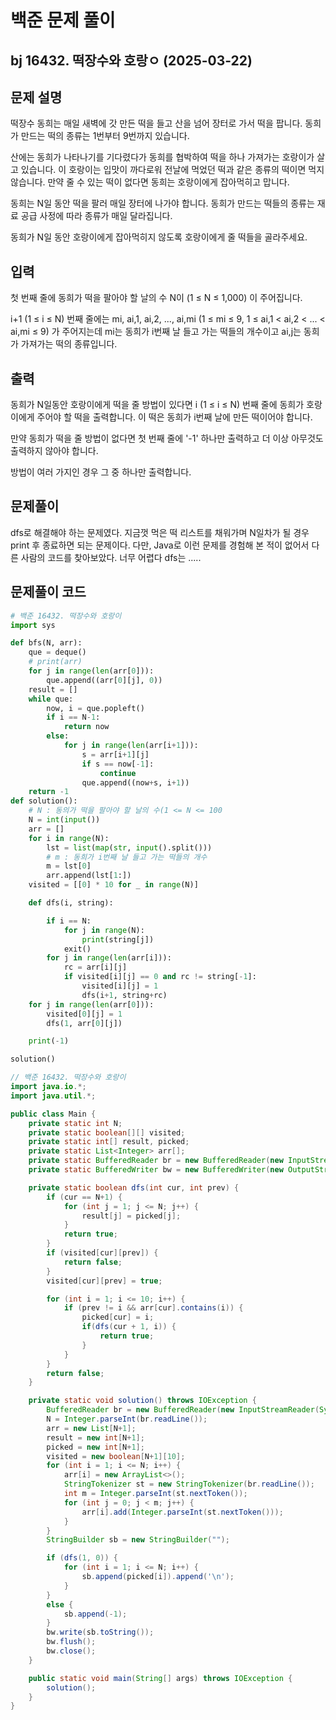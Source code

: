 # 백준 문제 풀이

## bj 16432. 떡장수와 호랑ㅇ (2025-03-22)

## 문제 설명

떡장수 동희는 매일 새벽에 갓 만든 떡을 들고 산을 넘어 장터로 가서 떡을 팝니다. 동희가 만드는 떡의 종류는 1번부터 9번까지 있습니다.

산에는 동희가 나타나기를 기다렸다가 동희를 협박하여 떡을 하나 가져가는 호랑이가 살고 있습니다. 이 호랑이는 입맛이 까다로워 전날에 먹었던 떡과 같은 종류의 떡이면 먹지 않습니다. 만약 줄 수 있는 떡이 없다면 동희는 호랑이에게 잡아먹히고 맙니다.

동희는 N일 동안 떡을 팔러 매일 장터에 나가야 합니다. 동희가 만드는 떡들의 종류는 재료 공급 사정에 따라 종류가 매일 달라집니다.

동희가 N일 동안 호랑이에게 잡아먹히지 않도록 호랑이에게 줄 떡들을 골라주세요.

## 입력

첫 번째 줄에 동희가 떡을 팔아야 할 날의 수 N이 (1 ≤ N ≤ 1,000) 이 주어집니다.

i+1 (1 ≤ i ≤ N) 번째 줄에는 mi, ai,1, ai,2, ..., ai,mi (1 ≤ mi ≤ 9, 1 ≤ ai,1 < ai,2 < ... < ai,mi ≤ 9) 가 주어지는데 mi는 동희가 i번째 날 들고 가는 떡들의 개수이고 ai,j는 동희가 가져가는 떡의 종류입니다.

## 출력

동희가 N일동안 호랑이에게 떡을 줄 방법이 있다면 i (1 ≤ i ≤ N) 번째 줄에 동희가 호랑이에게 주어야 할 떡을 출력합니다. 이 떡은 동희가 i번째 날에 만든 떡이어야 합니다.

만약 동희가 떡을 줄 방법이 없다면 첫 번째 줄에 '-1' 하나만 출력하고 더 이상 아무것도 출력하지 않아야 합니다.

방법이 여러 가지인 경우 그 중 하나만 출력합니다.

## 문제풀이

dfs로 해결해야 하는 문제였다. 지금껏 먹은 떡 리스트를 채워가며 N일차가 될 경우 print 후 종료하면 되는 문제이다. 다만, Java로 이런 문제를 경험해 본 적이 없어서 다른 사람의 코드를 찾아보았다. 너무 어렵다 dfs는 .....

## 문제풀이 코드

```python
# 백준 16432. 떡장수와 호랑이
import sys

def bfs(N, arr):
    que = deque()
    # print(arr)
    for j in range(len(arr[0])):
        que.append((arr[0][j], 0))
    result = []
    while que:
        now, i = que.popleft()
        if i == N-1:
            return now
        else:
            for j in range(len(arr[i+1])):
                s = arr[i+1][j]
                if s == now[-1]:
                    continue
                que.append((now+s, i+1))
    return -1
def solution():
    # N : 동의가 떡을 팔아야 할 날의 수(1 <= N <= 100
    N = int(input())
    arr = []
    for i in range(N):
        lst = list(map(str, input().split()))
        # m : 동희가 i번째 날 들고 가는 떡들의 개수
        m = lst[0]
        arr.append(lst[1:])
    visited = [[0] * 10 for _ in range(N)]

    def dfs(i, string):

        if i == N:
            for j in range(N):
                print(string[j])
            exit()
        for j in range(len(arr[i])):
            rc = arr[i][j]
            if visited[i][j] == 0 and rc != string[-1]:
                visited[i][j] = 1
                dfs(i+1, string+rc)
    for j in range(len(arr[0])):
        visited[0][j] = 1
        dfs(1, arr[0][j])

    print(-1)

solution()
```

```java
// 백준 16432. 떡장수와 호랑이
import java.io.*;
import java.util.*;

public class Main {
    private static int N;
    private static boolean[][] visited;
    private static int[] result, picked;
    private static List<Integer> arr[];
    private static BufferedReader br = new BufferedReader(new InputStreamReader(System.in));
    private static BufferedWriter bw = new BufferedWriter(new OutputStreamWriter(System.out));

    private static boolean dfs(int cur, int prev) {
        if (cur == N+1) {
            for (int j = 1; j <= N; j++) {
                result[j] = picked[j];
            }
            return true;
        }
        if (visited[cur][prev]) {
            return false;
        }
        visited[cur][prev] = true;

        for (int i = 1; i <= 10; i++) {
            if (prev != i && arr[cur].contains(i)) {
                picked[cur] = i;
                if(dfs(cur + 1, i)) {
                    return true;
                }
            }
        }
        return false;
    }

    private static void solution() throws IOException {
        BufferedReader br = new BufferedReader(new InputStreamReader(System.in));
        N = Integer.parseInt(br.readLine());
        arr = new List[N+1];
        result = new int[N+1];
        picked = new int[N+1];
        visited = new boolean[N+1][10];
        for (int i = 1; i <= N; i++) {
            arr[i] = new ArrayList<>();
            StringTokenizer st = new StringTokenizer(br.readLine());
            int m = Integer.parseInt(st.nextToken());
            for (int j = 0; j < m; j++) {
                arr[i].add(Integer.parseInt(st.nextToken()));
            }
        }
        StringBuilder sb = new StringBuilder("");

        if (dfs(1, 0)) {
            for (int i = 1; i <= N; i++) {
                sb.append(picked[i]).append('\n');
            }
        }
        else {
            sb.append(-1);
        }
        bw.write(sb.toString());
        bw.flush();
        bw.close();
    }

    public static void main(String[] args) throws IOException {
        solution();
    }
}
```
